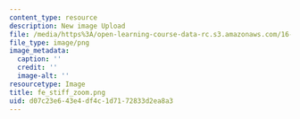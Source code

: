 ```yaml
---
content_type: resource
description: New image Upload
file: /media/https%3A/open-learning-course-data-rc.s3.amazonaws.com/16-90-computational-methods-in-aerospace-engineering-spring-2014/d07c23e643e4df4c1d7172833d2ea8a3_fe_stiff_zoom.png
file_type: image/png
image_metadata:
  caption: ''
  credit: ''
  image-alt: ''
resourcetype: Image
title: fe_stiff_zoom.png
uid: d07c23e6-43e4-df4c-1d71-72833d2ea8a3
---
```

